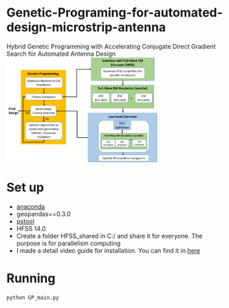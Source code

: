 # Genetic-Programing-for-automated-design-microstrip-antenna
Hybrid Genetic Programming with Accelerating Conjugate Direct Gradient Search for Automated Antenna Design
<br align="center">
  <img src="https://github.com/thuanaislab/Genetic-Programing-for-automated-design-microstrip-antenna/blob/main/images/GP_lowlevel.png" width="350" title="hover text">
<br>
# Set up
- [anaconda](https://www.anaconda.com/products/individual) 
- geopandas==0.3.0
- [pstool](https://docs.microsoft.com/en-us/sysinternals/downloads/pstools)
- HFSS 14.0
- Create a folder HFSS_shared in C:/ and share it for everyone. The purpose is for parallelism computing
- I made a detail video guide for installation. You can find it in [here](https://youtu.be/mi2dpRd85NU)
# Running
```
python GP_main.py
```
